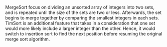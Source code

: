 MergeSort focus on dividing an unsorted array of integers into two sets, and is repeated until the size of the sets are two or less. Afterwards, the set begins to merge together by comparing the smallest integers in each sets. TimSort is an additional feature that takes in a consideration that one set would more likely  include a larger integer than the other. Hence, it would switch to insertion sort to find the next position before resuming the original merge sort algorithm.
